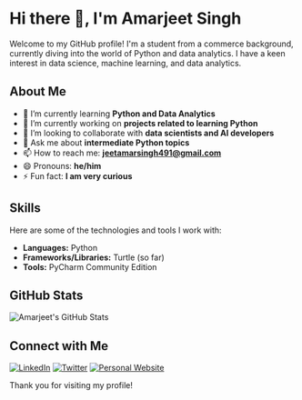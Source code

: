 # Hi there 👋, I'm Amarjeet Singh

Welcome to my GitHub profile! I'm a student from a commerce background, currently diving into the world of Python and data analytics. I have a keen interest in data science, machine learning, and data analytics.

## About Me

- 🌱 I’m currently learning **Python and Data Analytics**
- 🔭 I’m currently working on **projects related to learning Python**
- 👯 I’m looking to collaborate with **data scientists and AI developers**
- 💬 Ask me about **intermediate Python topics**
- 📫 How to reach me: **jeetamarsingh491@gmail.com**
- 😄 Pronouns: **he/him**
- ⚡ Fun fact: **I am very curious**

## Skills

Here are some of the technologies and tools I work with:

- **Languages:** Python
- **Frameworks/Libraries:** Turtle (so far)
- **Tools:** PyCharm Community Edition

## GitHub Stats

![Amarjeet's GitHub Stats](https://github-readme-stats.vercel.app/api?username=yourusername&show_icons=true&theme=radical)

## Connect with Me

[![LinkedIn](https://img.shields.io/badge/LinkedIn-blue?style=flat-square&logo=linkedin&logoColor=white)](https://www.linkedin.com/)
[![Twitter](https://img.shields.io/badge/Twitter-blue?style=flat-square&logo=twitter&logoColor=white)](https://twitter.com/)
[![Personal Website](https://img.shields.io/badge/Website-blue?style=flat-square&logo=google-chrome&logoColor=white)](https://yourwebsite.com)

Thank you for visiting my profile!
